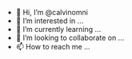 - 👋 Hi, I’m @calvinomni
- 👀 I’m interested in ...
- 🌱 I’m currently learning ...
- 💞️ I’m looking to collaborate on ...
- 📫 How to reach me ...

<!---
calvinomni/calvinomni is a ✨ special ✨ repository because its `README.md` (this file) appears on your GitHub profile.
You can click the Preview link to take a look at your changes.
--->
